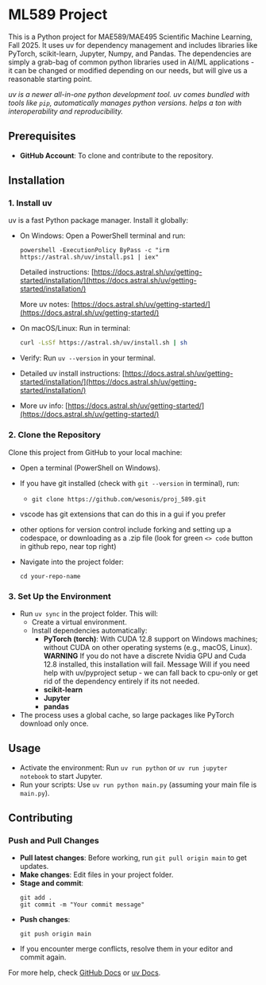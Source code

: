 # ML589 Project

This is a Python project for MAE589/MAE495 Scientific Machine Learning, Fall 2025. It uses uv for dependency management and includes libraries like PyTorch, scikit-learn, Jupyter, Numpy, and Pandas. The dependencies are simply a grab-bag of common python libraries used in AI/ML applications - it can be changed or modified depending on our needs, but will give us a reasonable starting point.

*uv is a newer all-in-one python development tool. uv comes bundled with tools like `pip`, automatically manages python versions. helps a ton with interoperability and reproducibility.*


## Prerequisites

- **GitHub Account**: To clone and contribute to the repository.

## Installation

### 1. Install uv
uv is a fast Python package manager. Install it globally:
- On Windows: Open a PowerShell terminal and run:
  ```PS
  powershell -ExecutionPolicy ByPass -c "irm https://astral.sh/uv/install.ps1 | iex"
  ```
  Detailed instructions: [https://docs.astral.sh/uv/getting-started/installation/](https://docs.astral.sh/uv/getting-started/installation/)

  More uv notes: [https://docs.astral.sh/uv/getting-started/](https://docs.astral.sh/uv/getting-started/)

- On macOS/Linux: Run in terminal:
  ```zsh
  curl -LsSf https://astral.sh/uv/install.sh | sh
  ```

- Verify: Run `uv --version` in your terminal.

- Detailed uv install instructions: [https://docs.astral.sh/uv/getting-started/installation/](https://docs.astral.sh/uv/getting-started/installation/)

- More uv info: [https://docs.astral.sh/uv/getting-started/](https://docs.astral.sh/uv/getting-started/)

### 2. Clone the Repository
Clone this project from GitHub to your local machine:
- Open a terminal (PowerShell on Windows).

- If you have git installed (check with `git --version` in terminal), run:

    - ```git clone https://github.com/wesonis/proj_589.git ```

- vscode has git extensions that can do this in a gui if you prefer

- other options for version control include forking and setting up a codespace, or downloading as a .zip file (look for green `<> code` button in github repo, near top right)





- Navigate into the project folder:
  ```
  cd your-repo-name
  ```

### 3. Set Up the Environment
- Run `uv sync` in the project folder. This will:
  - Create a virtual environment.
  - Install dependencies automatically:
    - **PyTorch (torch)**: With CUDA 12.8 support on Windows machines; without CUDA on other operating systems (e.g., macOS, Linux).
    **WARNING** If you do not have a discrete Nvidia GPU and Cuda 12.8 installed, this installation will fail. Message Will if you need help with uv/pyproject setup - we can fall back to cpu-only or get rid of the dependency entirely if its not needed. 
    - **scikit-learn**
    - **Jupyter**
    - **pandas**
- The process uses a global cache, so large packages like PyTorch download only once.

## Usage

- Activate the environment: Run `uv run python` or `uv run jupyter notebook` to start Jupyter.
- Run your scripts: Use `uv run python main.py` (assuming your main file is `main.py`).

## Contributing

### Push and Pull Changes
- **Pull latest changes**: Before working, run `git pull origin main` to get updates.
- **Make changes**: Edit files in your project folder.
- **Stage and commit**: 
  ```
  git add .
  git commit -m "Your commit message"
  ```
- **Push changes**: 
  ```
  git push origin main
  ```
- If you encounter merge conflicts, resolve them in your editor and commit again.

For more help, check [GitHub Docs](https://docs.github.com/en/get-started) or [uv Docs](https://docs.astral.sh/uv/).